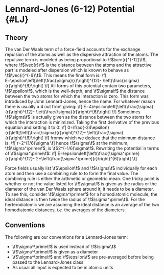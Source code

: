Lennard-Jones (6-12) Potential                                             {#LJ}
==============================

## Theory

The van Der Waals term of a force-field accounts for the exchange repulsion of
the atoms as well as the dispersive attraction of the atoms.  The repulsive
term is modeled as being proportional to \f$\vec{r}^{-12}\f$, where 
\f$\vec{r}\f$ is the distance between the atoms and the attractive part is
modeled after dispersion which is known to behave as \f$\vec{r}^{-6}\f$.  This
means the final form is:
\f[
E=\epsilon\left[\left(\frac{\sigma}{r}\right)^{12}-
                \left(\frac{\sigma}{r}\right)^{6}\right]
\f]
All forms of this potential contain two parameters, \f$\epsilon\f$, which is
the well-depth, and \f$\sigma\f$ the distance between the two atoms for which
the interaction is zero.  This form was introduced by John Lennard-Jones, hence
the name.  For whatever reason there is usually a 4 out front giving:
\f[
E=4\epsilon\left[\left(\frac{\sigma}{r}\right)^{12}-
                \left(\frac{\sigma}{r}\right)^{6}\right]
\f]
Sometimes \f$\sigma\f$ is actually given as the distance between the two atoms
for which the interaction is minimized.  Taking the first derivative of the
previous equation and setting it to 0:
\f[
0=\frac{-24\epsilon}{r}\left[\left(\frac{\sigma}{r}\right)^{12}-
      \left(\frac{\sigma}{r}\right)^{6}\right]
\f]
fromw which we deduce that the minimum distance is:
\f[
r=2^{1/6}\sigma
\f]
hence \f$\sigma\f$ at the minimum, \f$\sigma^\prime\f$, is \f$2^{-1/6}\sigma\f$.
Rewriting the potential in terms of \f$sigma^\prime\f$:
\f[
E=\epsilon\left[\left(\frac{\sigma^\prime}{r}\right)^{12}-
                2*\left(\frac{\sigma^\prime}{r}\right)^{6}\right]
\f]


Force fields usually list \f$\epsilon\f$ and \f$\sigma\f$ individually for each
atom and then use a combining rule to to form the final value.  The combining
rule is either the arthmetic or geometric mean.  One tricky point is whether or
not the value listed for \f$\sigma\f$ is given as the radius or the diameter of
the van Der Waals sphere around it; it needs to be a diameter.  To see this,
consider \f$\sigma^\prime\f$ for a homodiatomic molecule, the ideal distance is
then twice the radius of \f$\sigma^\prime\f$.  For the herterodiatomic we are
assuming the ideal distance is an average of the two homodiatomic distances,
*i.e.* the averages of the diameters.

## Conventions

The following are our conventions for a Lennard-Jones term:
- \f$\sigma^\prime\f$ is used instead of \f$\sigma\f$
- \f$\sigma^\prime\f$ is given as a diameter
- \f$\sigma^\prime\f$ and \f$\epsilon\f$ are pre-averaged before being passed
  to the Lennard-Jones class
- As usual all input is expected to be in atomic units
